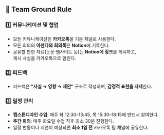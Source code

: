 ## 👥 Team Ground Rule

### 1️⃣ 커뮤니케이션 및 협업
- 모든 커뮤니케이션은 **카카오톡**을 기본 채널로 사용한다.
- 모든 회의의 **아젠다와 회의록**은 **Notion**에 기록한다.
- 공유할 만한 자료(논문·웹사이트 등)는 **Notion에 링크**를 게시하고,  
  게시 사실을 카카오톡으로 알린다.

### 2️⃣ 피드백
- 피드백은 **“사실 → 영향 → 제안”** 구조로 작성하며, **감정적 표현을 자제**한다.

### 3️⃣ 일정 관리
- **캡스톤디자인 수업**: 매주 화 12:30–13:45, 목 15:30–18:15에 반드시 참여한다.
- **주간 회의**: 매주 화요일 수업 직후 최소 30분 진행한다.
- 일정 변동이나 지연이 예상되면 **최소 1일 전** 카카오톡 팀 채널에 공유한다.
